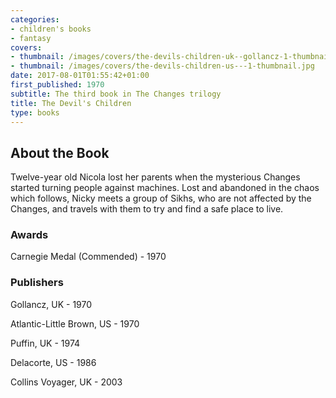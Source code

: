 ```yaml
---
categories:
- children's books
- fantasy
covers:
- thumbnail: /images/covers/the-devils-children-uk--gollancz-1-thumbnail.jpg
- thumbnail: /images/covers/the-devils-children-us---1-thumbnail.jpg
date: 2017-08-01T01:55:42+01:00
first_published: 1970
subtitle: The third book in The Changes trilogy
title: The Devil's Children
type: books
---
```

About the Book
--------------
Twelve-year old Nicola lost her parents when the mysterious Changes started turning people against machines. Lost and abandoned in the chaos which follows, Nicky meets a group of Sikhs, who are not affected by the Changes, and travels with them to try and find a safe place to live.
### Awards
Carnegie Medal (Commended) - 1970

### Publishers
Gollancz, UK - 1970

Atlantic-Little Brown, US - 1970

Puffin, UK - 1974

Delacorte, US - 1986

Collins Voyager, UK - 2003
